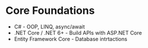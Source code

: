 # Core Foundations

- C# - OOP, LINQ, async/await
- .NET Core / .NET 6+ - Build APIs with ASP.NET Core
- Entity Framework Core - Database intrtactions


